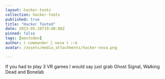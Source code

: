 ```yaml
---
layout: hacker-toots
collection: hacker-toots
published: true
title: "Hacker Tooted"
date: 2023-05-28T19:40:08Z
pinned: false
tags: [mastodon]
author: ⸸ commander ░ nova ⸸ :~$
avatar: /assets/media_attachments/hacker-nova.png

---
```


<p>If you had to play 3 VR games I would say just grab Ghost Signal, Walking Dead and Bonelab</p>


